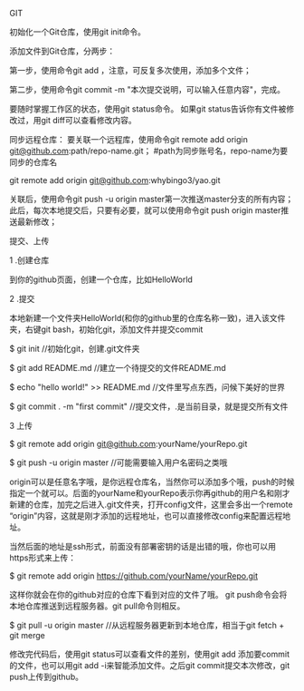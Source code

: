 GIT

初始化一个Git仓库，使用git init命令。

添加文件到Git仓库，分两步：

第一步，使用命令git add <file>，注意，可反复多次使用，添加多个文件；

第二步，使用命令git commit -m "本次提交说明，可以输入任意内容"，完成。

要随时掌握工作区的状态，使用git status命令。
如果git status告诉你有文件被修改过，用git diff可以查看修改内容。


同步远程仓库：
要关联一个远程库，使用命令git remote add origin git@github.com:path/repo-name.git；
#path为同步账号名，repo-name为要同步的仓库名

git remote add origin git@github.com:whybingo3/yao.git


关联后，使用命令git push -u origin master第一次推送master分支的所有内容；
此后，每次本地提交后，只要有必要，就可以使用命令git push origin master推送最新修改；





提交、上传

1 .创建仓库

到你的github页面，创建一个仓库，比如HelloWorld



2 .提交

本地新建一个文件夹HelloWorld(和你的github里的仓库名称一致)，进入该文件夹，右键git bash，初始化git，添加文件并提交commit


$ git init //初始化git，创建.git文件夹

$ git add README.md //建立一个待提交的文件README.md

$ echo "hello world!" >> README.md  //文件里写点东西，问候下美好的世界

$ git commit . -m "first commit" //提交文件，.是当前目录，就是提交所有文件


3 上传


$ git remote add origin git@github.com:yourName/yourRepo.git

$ git push -u origin master //可能需要输入用户名密码之类哦


origin可以是任意名字哦，是你远程仓库名，当然你可以添加多个哦，push的时候指定一个就可以。后面的yourName和yourRepo表示你再github的用户名和刚才新建的仓库，加完之后进入.git文件夹，打开config文件，这里会多出一个remote “origin”内容，这就是刚才添加的远程地址，也可以直接修改config来配置远程地址。



当然后面的地址是ssh形式，前面没有部署密钥的话是出错的哦，你也可以用https形式来上传：


$ git remote add origin https://github.com/yourName/yourRepo.git


这样你就会在你的github对应的仓库下看到对应的文件了哦。
git push命令会将本地仓库推送到远程服务器。git pull命令则相反。


$ git pull -u origin master //从远程服务器更新到本地仓库，相当于git fetch + git merge

修改完代码后，使用git status可以查看文件的差别，使用git add 添加要commit的文件，也可以用git add -i来智能添加文件。之后git commit提交本次修改，git push上传到github。




